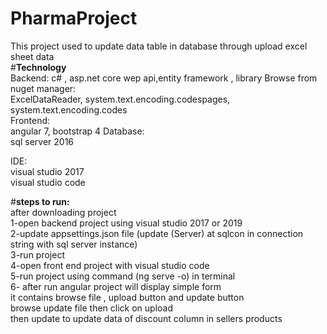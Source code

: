 # PharmaProject
This project used to update data table in database  through   upload excel sheet data  
#**Technology**<br/>
Backend:
c# , asp.net core wep api,entity framework ,
library Browse from nuget manager:<br/>
ExcelDataReader, system.text.encoding.codespages, system.text.encoding.codes<br/>
Frontend:<br/>
angular 7, bootstrap 4
Database:<br/>
sql server 2016<br/>

IDE:<br/>
visual studio 2017<br/>
visual studio code<br/>

#**steps to run:**<br/>
 after downloading project<br/>
 1-open  backend project  using visual studio 2017 or 2019<br/> 
 2-update  appsettings.json  file   (update (Server) at sqlcon in connection string  with sql server instance)<br/>
 3-run project <br/>
 4-open front end project with visual studio code<br/>
 5-run project  using command  (ng serve -o)  in terminal<br/>
 6- after run angular project    will display simple form  
 it contains  browse  file , upload button  and update button <br/>
  browse  update file  then  click on upload<br/>
   then  update to update data of discount column in sellers products
  
